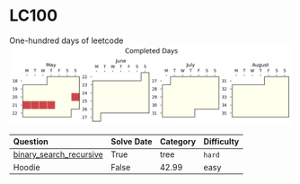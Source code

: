 # LC100
One-hundred days of leetcode
![sebas's progress xD)](./auto_assets/plot.png)

| Question  | Solve Date | Category | Difficulty |
|:----------|:-----------|:---------|:------------|
| [binary_search_recursive](./questions/binary_search/easy/binary_search_recursive.py) | True  | tree  | `hard`    |
| Hoodie                                                                               | False    | 42.99    | easy 
